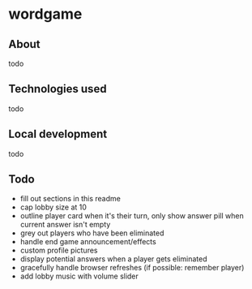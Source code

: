 # wordgame

## About
todo

## Technologies used
todo

## Local development
todo

## Todo
- fill out sections in this readme
- cap lobby size at 10
- outline player card when it's their turn, only show answer pill when current answer isn't empty
- grey out players who have been eliminated
- handle end game announcement/effects
- custom profile pictures
- display potential answers when a player gets eliminated
- gracefully handle browser refreshes (if possible: remember player)
- add lobby music with volume slider